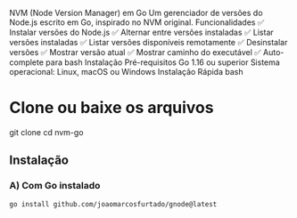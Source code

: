 NVM (Node Version Manager) em Go
Um gerenciador de versões do Node.js escrito em Go, inspirado no NVM original.
Funcionalidades
✅ Instalar versões do Node.js
✅ Alternar entre versões instaladas
✅ Listar versões instaladas
✅ Listar versões disponíveis remotamente
✅ Desinstalar versões
✅ Mostrar versão atual
✅ Mostrar caminho do executável
✅ Auto-complete para bash
Instalação
Pré-requisitos
Go 1.16 ou superior
Sistema operacional: Linux, macOS ou Windows
Instalação Rápida
bash
# Clone ou baixe os arquivos
git clone <seu-repositorio>
cd nvm-go

## Instalação

### A) Com Go instalado

```bash
go install github.com/joaomarcosfurtado/gnode@latest